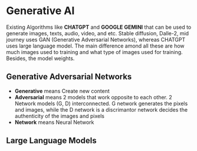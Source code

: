 # Generative AI

Existing Algorithms like **CHATGPT** and **GOOGLE GEMINI** that can be used to generate images, texts, audio, video, and etc. Stable diffusion, Dalle-2, mid journey uses GAN (Generative Adversarial Networks), whereas CHATGPT uses large language model. The main difference amond all these are how much images used to training and what type of images used for training. Besides, the model weights. 

## Generative Adversarial Networks

* **Generative** means Create new content
* **Adversarial** means 2 models that work opposite to each other. 2 Network models (G, D) interconnected. G network generates the pixels and images, while the D network is a discrimantor network decides the authenticity of the images and pixels  
* **Network** means Neural Network

## Large Language Models


